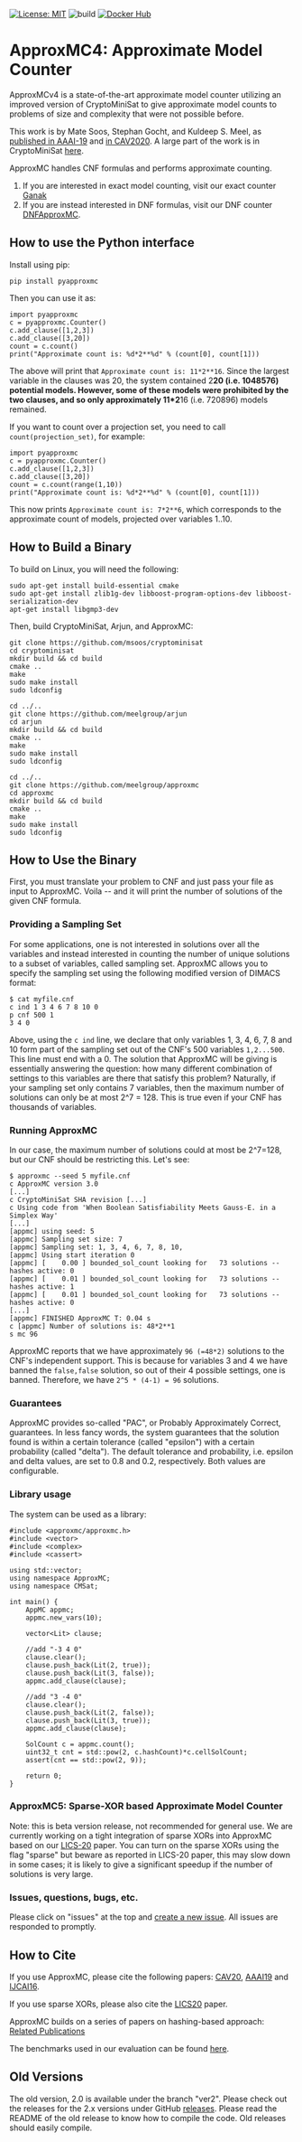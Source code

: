 [![License: MIT](https://img.shields.io/badge/License-MIT-yellow.svg)](https://opensource.org/licenses/MIT)
![build](https://github.com/meelgroup/approxmc/workflows/build/badge.svg)
[![Docker Hub](https://img.shields.io/badge/docker-latest-blue.svg)](https://hub.docker.com/r/msoos/approxmc/)


# ApproxMC4: Approximate Model Counter
ApproxMCv4 is a state-of-the-art approximate model counter utilizing an improved version of CryptoMiniSat to give approximate model counts to problems of size and complexity that were not possible before.

This work is by Mate Soos, Stephan Gocht, and Kuldeep S. Meel, as [published in AAAI-19](https://www.comp.nus.edu.sg/~meel/Papers/aaai19-sm.pdf) and [in CAV2020](https://www.comp.nus.edu.sg/~meel/Papers/cav20-sgm.pdf). A large part of the work is in CryptoMiniSat [here](https://github.com/msoos/cryptominisat).

ApproxMC handles CNF formulas and performs approximate counting. 

1. If you are interested in exact model counting, visit our exact counter [Ganak](http://github.com/meelgroup/ganak)
2. If you are instead interested in DNF formulas, visit our DNF counter [DNFApproxMC](https://gitlab.com/Shrotri/DNF_Counting).

## How to use the Python interface

Install using pip:

```
pip install pyapproxmc
```

Then you can use it as:

```
import pyapproxmc
c = pyapproxmc.Counter()
c.add_clause([1,2,3])
c.add_clause([3,20])
count = c.count()
print("Approximate count is: %d*2**%d" % (count[0], count[1]))
```

The above will print that `Approximate count is: 11*2**16`. Since the largest variable in the clauses was 20, the system contained 2**20 (i.e. 1048576) potential models. However, some of these models were prohibited by the two clauses, and so only approximately 11*2**16 (i.e. 720896) models remained.

If you want to count over a projection set, you need to call `count(projection_set)`, for example:

```
import pyapproxmc
c = pyapproxmc.Counter()
c.add_clause([1,2,3])
c.add_clause([3,20])
count = c.count(range(1,10))
print("Approximate count is: %d*2**%d" % (count[0], count[1]))
```

This now prints `Approximate count is: 7*2**6`, which corresponds to the approximate count of models, projected over variables 1..10.

## How to Build a Binary
To build on Linux, you will need the following:
```
sudo apt-get install build-essential cmake
sudo apt-get install zlib1g-dev libboost-program-options-dev libboost-serialization-dev
apt-get install libgmp3-dev
```

Then, build CryptoMiniSat, Arjun, and ApproxMC:
```
git clone https://github.com/msoos/cryptominisat
cd cryptominisat
mkdir build && cd build
cmake ..
make
sudo make install
sudo ldconfig

cd ../..
git clone https://github.com/meelgroup/arjun
cd arjun
mkdir build && cd build
cmake ..
make
sudo make install
sudo ldconfig

cd ../..
git clone https://github.com/meelgroup/approxmc
cd approxmc
mkdir build && cd build
cmake ..
make
sudo make install
sudo ldconfig
```

## How to Use the Binary
First, you must translate your problem to CNF and just pass your file as input to ApproxMC. Voila -- and it will print the number of solutions of the given CNF formula.

### Providing a Sampling Set
For some applications, one is not interested in solutions over all the variables and instead interested in counting the number of unique solutions to a subset of variables, called sampling set. ApproxMC allows you to specify the sampling set using the following modified version of DIMACS format:

```
$ cat myfile.cnf
c ind 1 3 4 6 7 8 10 0
p cnf 500 1
3 4 0
```
Above, using the `c ind` line, we declare that only variables 1, 3, 4, 6, 7, 8 and 10 form part of the sampling set out of the CNF's 500 variables `1,2...500`. This line must end with a 0. The solution that ApproxMC will be giving is essentially answering the question: how many different combination of settings to this variables are there that satisfy this problem? Naturally, if your sampling set only contains 7 variables, then the maximum number of solutions can only be at most 2^7 = 128. This is true even if your CNF has thousands of variables.

### Running ApproxMC
In our case, the maximum number of solutions could at most be 2^7=128, but our CNF should be restricting this. Let's see:

```
$ approxmc --seed 5 myfile.cnf
c ApproxMC version 3.0
[...]
c CryptoMiniSat SHA revision [...]
c Using code from 'When Boolean Satisfiability Meets Gauss-E. in a Simplex Way'
[...]
[appmc] using seed: 5
[appmc] Sampling set size: 7
[appmc] Sampling set: 1, 3, 4, 6, 7, 8, 10,
[appmc] Using start iteration 0
[appmc] [    0.00 ] bounded_sol_count looking for   73 solutions -- hashes active: 0
[appmc] [    0.01 ] bounded_sol_count looking for   73 solutions -- hashes active: 1
[appmc] [    0.01 ] bounded_sol_count looking for   73 solutions -- hashes active: 0
[...]
[appmc] FINISHED ApproxMC T: 0.04 s
c [appmc] Number of solutions is: 48*2**1
s mc 96
```
ApproxMC reports that we have approximately `96 (=48*2)` solutions to the CNF's independent support. This is because for variables 3 and 4 we have banned the `false,false` solution, so out of their 4 possible settings, one is banned. Therefore, we have `2^5 * (4-1) = 96` solutions.

### Guarantees
ApproxMC provides so-called "PAC", or Probably Approximately Correct, guarantees. In less fancy words, the system guarantees that the solution found is within a certain tolerance (called "epsilon") with a certain probability (called "delta"). The default tolerance and probability, i.e. epsilon and delta values, are set to 0.8 and 0.2, respectively. Both values are configurable.

### Library usage

The system can be used as a library:

```
#include <approxmc/approxmc.h>
#include <vector>
#include <complex>
#include <cassert>

using std::vector;
using namespace ApproxMC;
using namespace CMSat;

int main() {
    AppMC appmc;
    appmc.new_vars(10);

    vector<Lit> clause;

    //add "-3 4 0"
    clause.clear();
    clause.push_back(Lit(2, true));
    clause.push_back(Lit(3, false));
    appmc.add_clause(clause);

    //add "3 -4 0"
    clause.clear();
    clause.push_back(Lit(2, false));
    clause.push_back(Lit(3, true));
    appmc.add_clause(clause);

    SolCount c = appmc.count();
    uint32_t cnt = std::pow(2, c.hashCount)*c.cellSolCount;
    assert(cnt == std::pow(2, 9));

    return 0;
}
```

### ApproxMC5: Sparse-XOR based Approximate Model Counter
Note: this is beta version release, not recommended for general use. We are currently working on a tight integration of sparse XORs into ApproxMC based on our [LICS-20](http://comp.nus.edu.sg/~meel/Papers/lics20-ma.pdf) paper. You can turn on the sparse XORs using the flag "sparse" but beware as reported in LICS-20 paper, this may slow down in some cases; it is likely to give a significant speedup if the number of solutions is very large. 


### Issues, questions, bugs, etc.
Please click on "issues" at the top and [create a new issue](https://github.com/meelgroup/mis/issues/new). All issues are responded to promptly.

## How to Cite
If you use ApproxMC, please cite the following papers: [CAV20](https://dblp.uni-trier.de/rec/conf/cav/SoosGM20.html?view=bibtex), [AAAI19](https://www.comp.nus.edu.sg/~meel/bib/SM19.bib) and [IJCAI16](https://www.comp.nus.edu.sg/~meel/bib/CMV16.bib).

If you use sparse XORs, please also cite the [LICS20](https://www.comp.nus.edu.sg/~meel/bib/MA20.bib) paper. 

ApproxMC builds on a series of papers on hashing-based approach: [Related Publications](https://www.comp.nus.edu.sg/~meel/publications.html)

The benchmarks used in our evaluation can be found [here](https://www.comp.nus.edu.sg/~meel/Benchmarks/).

## Old Versions
The old version, 2.0 is available under the branch "ver2". Please check out the releases for the 2.x versions under GitHub [releases](https://github.com/meelgroup/approxmc/releases). Please read the README of the old release to know how to compile the code. Old releases should easily compile.
